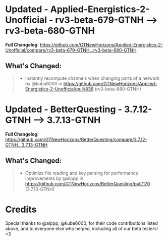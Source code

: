 # Updated - Applied-Energistics-2-Unofficial - rv3-beta-679-GTNH --> rv3-beta-680-GTNH
**Full Changelog**: https://github.com/GTNewHorizons/Applied-Energistics-2-Unofficial/compare/rv3-beta-679-GTNH...rv3-beta-680-GTNH

## What's Changed:
>* Instantly recompute channels when changing parts of a network by @kuba6000 in https://github.com/GTNewHorizons/Applied-Energistics-2-Unofficial/pull/836 (rv3-beta-680-GTNH)

# Updated - BetterQuesting - 3.7.12-GTNH --> 3.7.13-GTNH
**Full Changelog**: https://github.com/GTNewHorizons/BetterQuesting/compare/3.7.12-GTNH...3.7.13-GTNH

## What's Changed:
>* Optimize file reading and key parsing for performance improvements by @alppp in https://github.com/GTNewHorizons/BetterQuesting/pull/170 (3.7.13-GTNH)

# Credits
Special thanks to @alppp, @kuba6000, for their code contributions listed above, and to everyone else who helped, including all of our beta testers! <3
